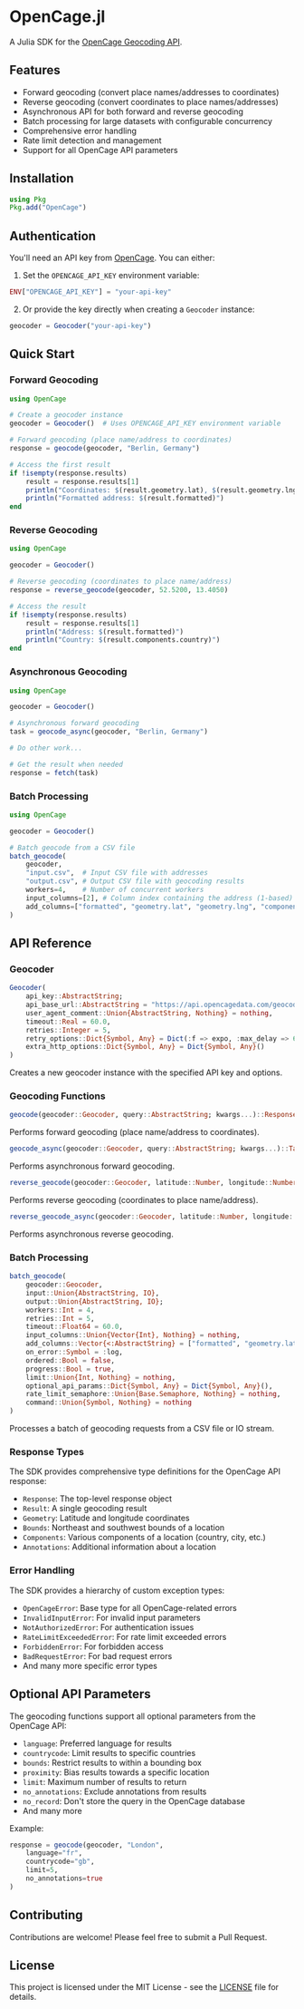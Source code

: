 # OpenCage.jl

A Julia SDK for the [OpenCage Geocoding API](https://opencagedata.com/api).

## Features

- Forward geocoding (convert place names/addresses to coordinates)
- Reverse geocoding (convert coordinates to place names/addresses)
- Asynchronous API for both forward and reverse geocoding
- Batch processing for large datasets with configurable concurrency
- Comprehensive error handling
- Rate limit detection and management
- Support for all OpenCage API parameters

## Installation

```julia
using Pkg
Pkg.add("OpenCage")
```

## Authentication

You'll need an API key from [OpenCage](https://opencagedata.com/). You can either:

1. Set the `OPENCAGE_API_KEY` environment variable:

```julia
ENV["OPENCAGE_API_KEY"] = "your-api-key"
```

2. Or provide the key directly when creating a `Geocoder` instance:

```julia
geocoder = Geocoder("your-api-key")
```

## Quick Start

### Forward Geocoding

```julia
using OpenCage

# Create a geocoder instance
geocoder = Geocoder()  # Uses OPENCAGE_API_KEY environment variable

# Forward geocoding (place name/address to coordinates)
response = geocode(geocoder, "Berlin, Germany")

# Access the first result
if !isempty(response.results)
    result = response.results[1]
    println("Coordinates: $(result.geometry.lat), $(result.geometry.lng)")
    println("Formatted address: $(result.formatted)")
end
```

### Reverse Geocoding

```julia
using OpenCage

geocoder = Geocoder()

# Reverse geocoding (coordinates to place name/address)
response = reverse_geocode(geocoder, 52.5200, 13.4050)

# Access the result
if !isempty(response.results)
    result = response.results[1]
    println("Address: $(result.formatted)")
    println("Country: $(result.components.country)")
end
```

### Asynchronous Geocoding

```julia
using OpenCage

geocoder = Geocoder()

# Asynchronous forward geocoding
task = geocode_async(geocoder, "Berlin, Germany")

# Do other work...

# Get the result when needed
response = fetch(task)
```

### Batch Processing

```julia
using OpenCage

geocoder = Geocoder()

# Batch geocode from a CSV file
batch_geocode(
    geocoder,
    "input.csv",  # Input CSV file with addresses
    "output.csv", # Output CSV file with geocoding results
    workers=4,    # Number of concurrent workers
    input_columns=[2], # Column index containing the address (1-based)
    add_columns=["formatted", "geometry.lat", "geometry.lng", "components.country"]
)
```

## API Reference

### Geocoder

```julia
Geocoder(
    api_key::AbstractString;
    api_base_url::AbstractString = "https://api.opencagedata.com/geocode/v1/json",
    user_agent_comment::Union{AbstractString, Nothing} = nothing,
    timeout::Real = 60.0,
    retries::Integer = 5,
    retry_options::Dict{Symbol, Any} = Dict(:f => expo, :max_delay => 60.0, :factor => 1.0, :jitter => 0.1),
    extra_http_options::Dict{Symbol, Any} = Dict{Symbol, Any}()
)
```

Creates a new geocoder instance with the specified API key and options.

### Geocoding Functions

```julia
geocode(geocoder::Geocoder, query::AbstractString; kwargs...)::Response
```

Performs forward geocoding (place name/address to coordinates).

```julia
geocode_async(geocoder::Geocoder, query::AbstractString; kwargs...)::Task{Response}
```

Performs asynchronous forward geocoding.

```julia
reverse_geocode(geocoder::Geocoder, latitude::Number, longitude::Number; kwargs...)::Response
```

Performs reverse geocoding (coordinates to place name/address).

```julia
reverse_geocode_async(geocoder::Geocoder, latitude::Number, longitude::Number; kwargs...)::Task{Response}
```

Performs asynchronous reverse geocoding.

### Batch Processing

```julia
batch_geocode(
    geocoder::Geocoder,
    input::Union{AbstractString, IO},
    output::Union{AbstractString, IO};
    workers::Int = 4,
    retries::Int = 5,
    timeout::Float64 = 60.0,
    input_columns::Union{Vector{Int}, Nothing} = nothing,
    add_columns::Vector{<:AbstractString} = ["formatted", "geometry.lat", "geometry.lng", "confidence", "components._type", "status_message"],
    on_error::Symbol = :log,
    ordered::Bool = false,
    progress::Bool = true,
    limit::Union{Int, Nothing} = nothing,
    optional_api_params::Dict{Symbol, Any} = Dict{Symbol, Any}(),
    rate_limit_semaphore::Union{Base.Semaphore, Nothing} = nothing,
    command::Union{Symbol, Nothing} = nothing
)
```

Processes a batch of geocoding requests from a CSV file or IO stream.

### Response Types

The SDK provides comprehensive type definitions for the OpenCage API response:

- `Response`: The top-level response object
- `Result`: A single geocoding result
- `Geometry`: Latitude and longitude coordinates
- `Bounds`: Northeast and southwest bounds of a location
- `Components`: Various components of a location (country, city, etc.)
- `Annotations`: Additional information about a location

### Error Handling

The SDK provides a hierarchy of custom exception types:

- `OpenCageError`: Base type for all OpenCage-related errors
- `InvalidInputError`: For invalid input parameters
- `NotAuthorizedError`: For authentication issues
- `RateLimitExceededError`: For rate limit exceeded errors
- `ForbiddenError`: For forbidden access
- `BadRequestError`: For bad request errors
- And many more specific error types

## Optional API Parameters

The geocoding functions support all optional parameters from the OpenCage API:

- `language`: Preferred language for results
- `countrycode`: Limit results to specific countries
- `bounds`: Restrict results to within a bounding box
- `proximity`: Bias results towards a specific location
- `limit`: Maximum number of results to return
- `no_annotations`: Exclude annotations from results
- `no_record`: Don't store the query in the OpenCage database
- And many more

Example:

```julia
response = geocode(geocoder, "London", 
    language="fr",
    countrycode="gb",
    limit=5,
    no_annotations=true
)
```

## Contributing

Contributions are welcome! Please feel free to submit a Pull Request.

## License

This project is licensed under the MIT License - see the [LICENSE](LICENSE) file for details.